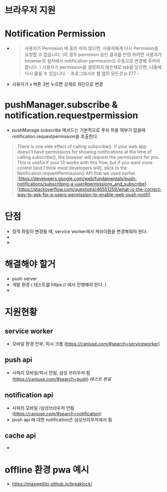# 브라우저 지원

# Notification Permission
- >사용자가 Permision 에 동의 하지 않으면, 사용자에게 다시 Permision을 요청할 수 없습니다. (이 경우 permision 승인 결과를 반영 하려면 사용자가 browser의 설저에서 notification permission으 수동으로 변경해 주어야 합니다. ) 사용자가 permission을 결정하지 않은채로 tab을 닫으면, 나중에 다시 물을 수 있습니다. - 프로그레시브 웹 앱의 모든것 p.277 -

- 사용자가 x 버튼 3번 누르면 강제로 차단으로 변경 

# pushManager.subscribe & notification.requestpermission
- pushManage.subscribe 메서드는 기본적으로 푸쉬 허용 여부가 없을때 notification.requestpermission을 호출한다.

>There is one side effect of calling subscribe(). If your web app doesn't have permissions for showing notifications at the time of calling subscribe(), the browser will request the permissions for you. This is useful if your UI works with this flow, but if you want more control (and I think most developers will), stick to the Notification.requestPermission() API that we used earlier.
[https://developers.google.com/web/fundamentals/push-notifications/subscribing-a-user#permissions_and_subscribe]
[https://stackoverflow.com/questions/46551259/what-is-the-correct-way-to-ask-for-a-users-permission-to-enable-web-push-notifi]

# 단점
- 정적 파일이 변경될 때, service worker에서 캐쉬이름을 변경해줘야 된다. 
- 
- 
# 해결해야 할거
- push server
- 개발 환경 ( 테스트를 https:// 에서 진행해야 한다. )
- 

# 지원현황
## service worker
- 모바일 환경 전부, 피시 크롬 (https://caniuse.com/#search=serviceworker)


## push api
- 사파리 모바일/피시 안됨, 삼성 브라우저 됨 (https://caniuse.com/#search=push) *테스트 완료*

## notification api
- 사파리 모바일 /삼성브라우저 안됨 (https://caniuse.com/#search=notification)
- push api 에 대한 notification은 삼성브라우저에서 됨

## cache api
- 

# offline 환경 pwa 예시
- https://maxwellito.github.io/breaklock/